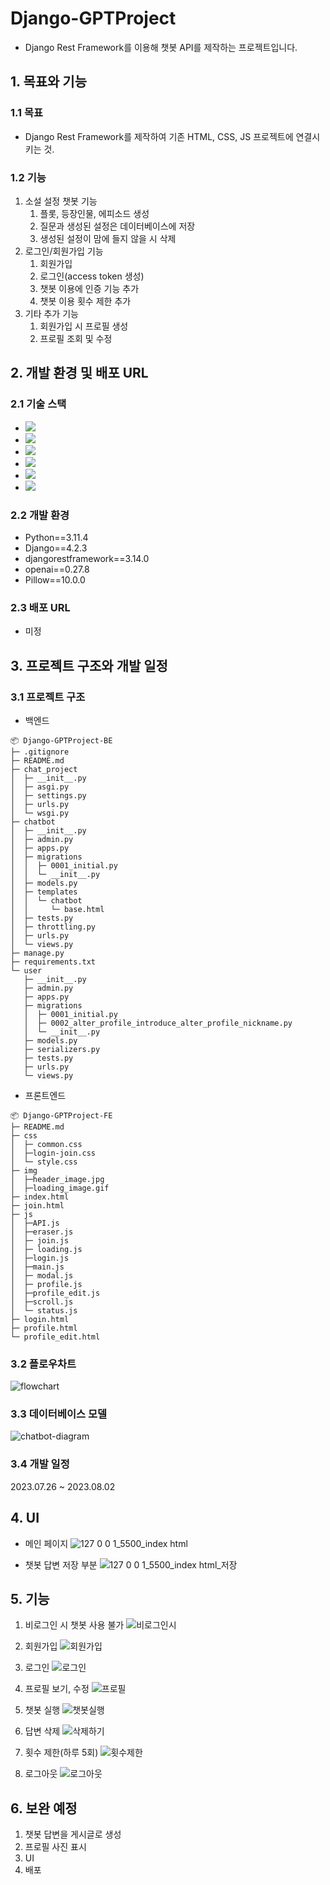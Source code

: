 # Django-GPTProject

- Django Rest Framework를 이용해 챗봇 API를 제작하는 프로젝트입니다.

## 1. 목표와 기능

### 1.1 목표

- Django Rest Framework를 제작하여 기존 HTML, CSS, JS 프로젝트에 연결시키는 것.

### 1.2 기능

1. 소설 설정 챗봇 기능
   1. 플롯, 등장인물, 에피소드 생성
   2. 질문과 생성된 설정은 데이터베이스에 저장
   3. 생성된 설정이 맘에 들지 않을 시 삭제
2. 로그인/회원가입 기능
   1. 회원가입
   2. 로그인(access token 생성)
   3. 챗봇 이용에 인증 기능 추가
   4. 챗봇 이용 횟수 제한 추가
3. 기타 추가 기능
   1. 회원가입 시 프로필 생성
   2. 프로필 조회 및 수정

## 2. 개발 환경 및 배포 URL

### 2.1 기술 스택

- <img src="https://img.shields.io/badge/python-3776AB?style=for-the-badge&logo=python&logoColor=white">
- <img src="https://img.shields.io/badge/django-092E20?style=for-the-badge&logo=django&logoColor=white">
- <img src="https://img.shields.io/badge/sqlite-003B57?style=for-the-badge&logo=sqlite&logoColor=white">
- <img src="https://img.shields.io/badge/html5-E34F26?style=for-the-badge&logo=html5&logoColor=white">
- <img src="https://img.shields.io/badge/css-1572B6?style=for-the-badge&logo=css3&logoColor=white">
- <img src="https://img.shields.io/badge/javascript-F7DF1E?style=for-the-badge&logo=javascript&logoColor=black">

### 2.2 개발 환경

- Python==3.11.4
- Django==4.2.3
- djangorestframework==3.14.0
- openai==0.27.8
- Pillow==10.0.0

### 2.3 배포 URL

- 미정

## 3. 프로젝트 구조와 개발 일정

### 3.1 프로젝트 구조

- 백엔드

```
📦 Django-GPTProject-BE
├─ .gitignore
├─ README.md
├─ chat_project
│  ├─ __init__.py
│  ├─ asgi.py
│  ├─ settings.py
│  ├─ urls.py
│  └─ wsgi.py
├─ chatbot
│  ├─ __init__.py
│  ├─ admin.py
│  ├─ apps.py
│  ├─ migrations
│  │  ├─ 0001_initial.py
│  │  └─ __init__.py
│  ├─ models.py
│  ├─ templates
│  │  └─ chatbot
│  │     └─ base.html
│  ├─ tests.py
│  ├─ throttling.py
│  ├─ urls.py
│  └─ views.py
├─ manage.py
├─ requirements.txt
└─ user
   ├─ __init__.py
   ├─ admin.py
   ├─ apps.py
   ├─ migrations
   │  ├─ 0001_initial.py
   │  ├─ 0002_alter_profile_introduce_alter_profile_nickname.py
   │  └─ __init__.py
   ├─ models.py
   ├─ serializers.py
   ├─ tests.py
   ├─ urls.py
   └─ views.py
```

- 프론트엔드

```
📦 Django-GPTProject-FE
├─ README.md
├─ css
│  ├─ common.css
│  ├─login-join.css
│  └─ style.css
├─ img
│  ├─header_image.jpg
│  ├─loading_image.gif
├─ index.html
├─ join.html
├─ js
│  ├─API.js
│  ├─eraser.js
│  ├─ join.js
│  ├─ loading.js
│  ├─login.js
│  ├─main.js
│  ├─ modal.js
│  ├─ profile.js
│  ├─profile_edit.js
│  ├─scroll.js
│  └─ status.js
├─ login.html
├─ profile.html
└─ profile_edit.html
```

### 3.2 플로우차트

![flowchart](https://github.com/bloodsteelrain/Django-GPTProject-BE/assets/131739343/84204405-9c75-4bfc-ac13-6c6c3fc57127)

### 3.3 데이터베이스 모델

![chatbot-diagram](https://github.com/bloodsteelrain/Django-GPTProject-BE/assets/131739343/59dc747b-4ecf-4bdb-a9f6-dd5e313797fd)

### 3.4 개발 일정

2023.07.26 ~ 2023.08.02

## 4. UI

- 메인 페이지
  ![127 0 0 1_5500_index html](https://github.com/bloodsteelrain/Django-GPTProject-BE/assets/131739343/4fddc676-3ff3-4270-a977-c015dee57728)

- 챗봇 답변 저장 부분
  ![127 0 0 1_5500_index html_저장](https://github.com/bloodsteelrain/Django-GPTProject-BE/assets/131739343/5aa64730-e5df-4a87-8b31-84c30beecebe)

## 5. 기능

1. 비로그인 시 챗봇 사용 불가
   ![비로그인시](https://github.com/bloodsteelrain/Django-GPTProject-BE/assets/131739343/617514c7-8ed4-4b18-a88e-5d7c13899e1c)

2. 회원가입
   ![회원가입](https://github.com/bloodsteelrain/Django-GPTProject-BE/assets/131739343/9c6bec75-7ff1-4cb3-9ff0-ddc529a070a6)

3. 로그인
   ![로그인](https://github.com/bloodsteelrain/Django-GPTProject-BE/assets/131739343/74f1b981-49a6-48f7-a1e6-f7b2d5995cf8)

4. 프로필 보기, 수정
   ![프로필](https://github.com/bloodsteelrain/Django-GPTProject-BE/assets/131739343/207a2735-9d41-4540-aa72-f74a4686ddef)

5. 챗봇 실행
   ![챗봇실행](https://github.com/bloodsteelrain/Django-GPTProject-BE/assets/131739343/cc18b2c0-7158-4645-a236-e18435cf621c)

6. 답변 삭제
   ![삭제하기](https://github.com/bloodsteelrain/Django-GPTProject-BE/assets/131739343/975df31a-032b-4bcd-8577-b7ecc342052a)

7. 횟수 제한(하루 5회)
   ![횟수제한](https://github.com/bloodsteelrain/Django-GPTProject-BE/assets/131739343/ed8dab9b-9e24-4b58-8953-b64bba47004f)

8. 로그아웃
   ![로그아웃](https://github.com/bloodsteelrain/Django-GPTProject-BE/assets/131739343/b9ca05f2-f843-4d15-8fff-59fe7fdab763)

## 6. 보완 예정

1. 챗봇 답변을 게시글로 생성
2. 프로필 사진 표시
3. UI
4. 배포
